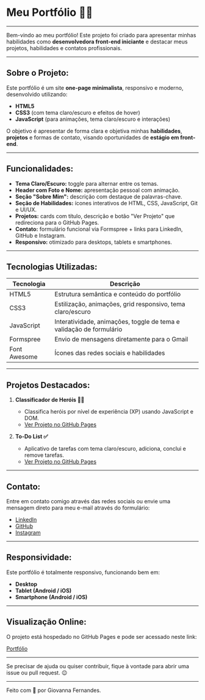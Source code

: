 # Meu Portfólio 👩🌟

---

Bem-vindo ao meu portfólio! Este projeto foi criado para apresentar minhas habilidades como **desenvolvedora front-end iniciante** e destacar meus projetos, habilidades e contatos profissionais.

---

## Sobre o Projeto:

Este portfólio é um site **one-page minimalista**, responsivo e moderno, desenvolvido utilizando:

- **HTML5**  
- **CSS3** (com tema claro/escuro e efeitos de hover)  
- **JavaScript** (para animações, tema claro/escuro e interações)  

O objetivo é apresentar de forma clara e objetiva minhas **habilidades**, **projetos** e formas de contato, visando oportunidades de **estágio em front-end**.

---

## Funcionalidades:

- **Tema Claro/Escuro:** toggle para alternar entre os temas.  
- **Header com Foto e Nome:** apresentação pessoal com animação.  
- **Seção "Sobre Mim":** descrição com destaque de palavras-chave.  
- **Seção de Habilidades:** ícones interativos de HTML, CSS, JavaScript, Git e UI/UX.  
- **Projetos:** cards com título, descrição e botão "Ver Projeto" que redireciona para o GitHub Pages.  
- **Contato:** formulário funcional via Formspree + links para LinkedIn, GitHub e Instagram.  
- **Responsivo:** otimizado para desktops, tablets e smartphones.

---

## Tecnologias Utilizadas:

| Tecnologia | Descrição |
|------------|-----------|
| HTML5      | Estrutura semântica e conteúdo do portfólio |
| CSS3       | Estilização, animações, grid responsivo, tema claro/escuro |
| JavaScript | Interatividade, animações, toggle de tema e validação de formulário |
| Formspree  | Envio de mensagens diretamente para o Gmail |
| Font Awesome | Ícones das redes sociais e habilidades |

---

## Projetos Destacados:

1. **Classificador de Heróis 🦸‍♂️**  
   - Classifica heróis por nível de experiência (XP) usando JavaScript e DOM.  
   - [Ver Projeto no GitHub Pages](https://gio-fernandes.github.io/classificador-nivel-heroi/)

2. **To-Do List ✅**  
   - Aplicativo de tarefas com tema claro/escuro, adiciona, conclui e remove tarefas.  
   - [Ver Projeto no GitHub Pages](https://gio-fernandes.github.io/todo-list/)

---

## Contato:

Entre em contato comigo através das redes sociais ou envie uma mensagem direto para meu e-mail através do formulário:

- [LinkedIn](https://www.linkedin.com/in/giovanna-fernandes2)  
- [GitHub](https://github.com/gio-fernandes)  
- [Instagram](https://www.instagram.com/___gio.vanna)    

---

## Responsividade:

Este portfólio é totalmente responsivo, funcionando bem em:

- **Desktop**  
- **Tablet (Android / iOS)**  
- **Smartphone (Android / iOS)**

---

## Visualização Online:

O projeto está hospedado no GitHub Pages e pode ser acessado neste link:

[Portfólio](https://gio-fernandes.github.io/portfolio/)

---

Se precisar de ajuda ou quiser contribuir, fique à vontade para abrir uma issue ou pull request. 😉

---

Feito com 💜 por Giovanna Fernandes.

